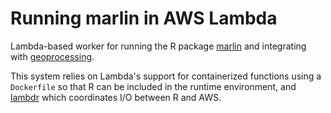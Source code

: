 # Running marlin in AWS Lambda

Lambda-based worker for running the R package [marlin](https://github.com/DanOvando/marlin) and integrating with [geoprocessing](https://github.com/seasketch/geoprocessing). 

This system relies on Lambda's support for containerized functions using a `Dockerfile` so that R can be included in the runtime environment, and [lambdr](https://github.com/mdneuzerling/lambdr) which coordinates I/O between R and AWS. 

